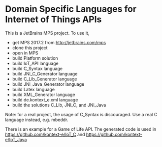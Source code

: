 Domain Specific Languages for Internet of Things APIs
=====================================================

This is a JetBrains MPS project. To use it, 
* get MPS 2017.2 from http://jetbrains.com/mps
* clone this project
* open in MPS
* build Platform solution
* build IoT_API language
* build C_Syntax language
* build JNI_C_Generator language
* build C_Lib_Generator language
* build JNI_Java_Generator language
* build Latex language
* build XML_Generator language
* build de.kontext_e.xml language
* build the solutions C_Lib, JNI_C, and JNI_Java

Note: for a real project, the usage of C_Syntax is discouraged. Use
a real C language instead, e.g. mbeddr.

There is an example for a Game of Life API. The generated code is used in
https://github.com/kontext-e/IoT_C and
https://github.com/kontext-e/IoT_Java

